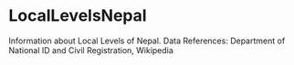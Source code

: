 # LocalLevelsNepal
Information about Local Levels of Nepal. Data References: Department of National ID and Civil Registration, Wikipedia 
